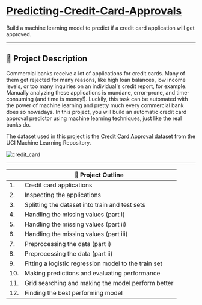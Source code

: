 # [Predicting-Credit-Card-Approvals](https://app.datacamp.com/learn/projects/558)
Build a machine learning model to predict if a credit card application will get approved.

--------

## 📌 Project Description
Commercial banks receive a lot of applications for credit cards. Many of them get rejected for many reasons, like high loan balances, low income levels, or too many inquiries on an individual's credit report, for example. Manually analyzing these applications is mundane, error-prone, and time-consuming (and time is money!). Luckily, this task can be automated with the power of machine learning and pretty much every commercial bank does so nowadays. In this project, you will build an automatic credit card approval predictor using machine learning techniques, just like the real banks do.

The dataset used in this project is the [Credit Card Approval dataset](http://archive.ics.uci.edu/ml/datasets/credit+approval) from the UCI Machine Learning Repository.

![credit_card](https://user-images.githubusercontent.com/84027648/157935994-81bd51db-05ad-4c49-933c-68f255b6d100.jpg)



------




||🎯 Project Outline|
|--|--|
|1. |Credit card applications|
|2. |Inspecting the applications|
|3. |Splitting the dataset into train and test sets|
|4. |Handling the missing values (part i)|
|5. |Handling the missing values (part ii)|
|6. |Handling the missing values (part iii)|
|7. |Preprocessing the data (part i)|
|8. |Preprocessing the data (part ii)|
|9. |Fitting a logistic regression model to the train set|
|10. |Making predictions and evaluating performance|
|11. |Grid searching and making the model perform better|
|12. |Finding the best performing model|
